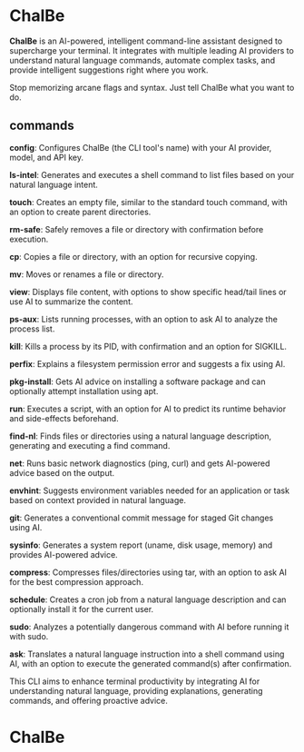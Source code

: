 # ChalBe

**ChalBe** is an AI-powered, intelligent command-line assistant designed to supercharge your terminal. It integrates with multiple leading AI providers to understand natural language commands, automate complex tasks, and provide intelligent suggestions right where you work.

Stop memorizing arcane flags and syntax. Just tell ChalBe what you want to do.

## commands

**config**: Configures ChalBe (the CLI tool's name) with your AI provider, model, and API key.

**ls-intel**: Generates and executes a shell command to list files based on your natural language intent.

**touch**: Creates an empty file, similar to the standard touch command, with an option to create parent directories.

**rm-safe**: Safely removes a file or directory with confirmation before execution.

**cp**: Copies a file or directory, with an option for recursive copying.

**mv**: Moves or renames a file or directory.

**view**: Displays file content, with options to show specific head/tail lines or use AI to summarize the content.

**ps-aux**: Lists running processes, with an option to ask AI to analyze the process list.

**kill**: Kills a process by its PID, with confirmation and an option for SIGKILL.

**perfix**: Explains a filesystem permission error and suggests a fix using AI.

**pkg-install**: Gets AI advice on installing a software package and can optionally attempt installation using apt.

**run**: Executes a script, with an option for AI to predict its runtime behavior and side-effects beforehand.

**find-nl**: Finds files or directories using a natural language description, generating and executing a find command.

**net**: Runs basic network diagnostics (ping, curl) and gets AI-powered advice based on the output.

**envhint**: Suggests environment variables needed for an application or task based on context provided in natural language.

**git**: Generates a conventional commit message for staged Git changes using AI.

**sysinfo**: Generates a system report (uname, disk usage, memory) and provides AI-powered advice.

**compress**: Compresses files/directories using tar, with an option to ask AI for the best compression approach.

**schedule**: Creates a cron job from a natural language description and can optionally install it for the current user.

**sudo**: Analyzes a potentially dangerous command with AI before running it with sudo.

**ask**: Translates a natural language instruction into a shell command using AI, with an option to execute the generated command(s) after confirmation.

This CLI aims to enhance terminal productivity by integrating AI for understanding natural language, providing explanations, generating commands, and offering proactive advice.

# ChalBe
